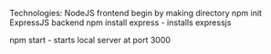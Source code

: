 Technologies:
NodeJS frontend
begin by making directory
npm init
ExpressJS backend
npm install express - installs expressjs

npm start - starts local server at port 3000
